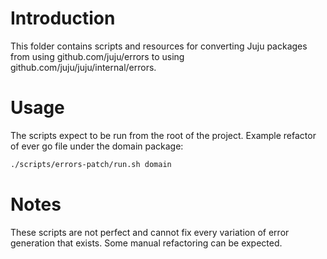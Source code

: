 # Introduction
This folder contains scripts and resources for converting Juju packages from
using github.com/juju/errors to using github.com/juju/juju/internal/errors.

# Usage
The scripts expect to be run from the root of the project. Example refactor of
ever go file under the domain package:
```bash
./scripts/errors-patch/run.sh domain
```

# Notes
These scripts are not perfect and cannot fix every variation of error generation
that exists. Some manual refactoring can be expected.